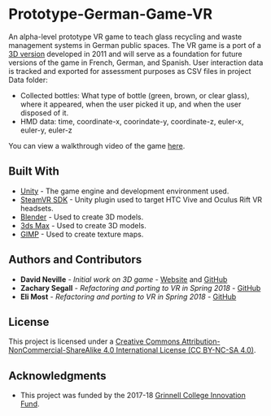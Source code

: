 # Prototype-German-Game-VR
An alpha-level prototype VR game to teach glass recycling and waste management systems in German public spaces. The VR game is a port of a [3D version](https://doktorfrag.com/2011/04/20/download-game-prototype) developed in 2011 and will serve as a foundation for future versions of the game in French, German, and Spanish. User interaction data is tracked and exported for assessment purposes as CSV files in project Data folder:

* Collected bottles: What type of bottle (green, brown, or clear glass), where it appeared, when the user picked it up, and when the user disposed of it.
* HMD data: time, coordinate-x, coorindate-y, coordinate-z, euler-x, euler-y, euler-z

You can view a walkthrough video of the game [here](https://youtu.be/vS3ewZjT5ds).

## Built With

* [Unity](https://unity3d.com/) - The game engine and development environment used.
* [SteamVR SDK](https://assetstore.unity.com/packages/templates/systems/steamvr-plugin-32647) - Unity plugin used to target HTC Vive and Oculus Rift VR headsets.
* [Blender](https://www.blender.org/) - Used to create 3D models.
* [3ds Max](https://www.autodesk.com/products/3ds-max/overview) - Used to create 3D models.
* [GIMP](https://www.gimp.org/) - Used to create texture maps.

## Authors and Contributors

* **David Neville** - *Initial work on 3D game* - [Website](https://doktorfrag.com/) and [GitHub](https://github.com/doktorfrag)
* **Zachary Segall** - *Refactoring and porting to VR in Spring 2018* - [GitHub](https://github.com/ZHHSegall)
* **Eli Most** - *Refactoring and porting to VR in Spring 2018* - [GitHub](https://github.com/mosteli)

## License

This project is licensed under a [Creative Commons Attribution-NonCommercial-ShareAlike 4.0 International License (CC BY-NC-SA 4.0)](https://creativecommons.org/licenses/by-nc-sa/4.0/).

## Acknowledgments

* This project was funded by the 2017-18 [Grinnell College Innovation Fund](https://www.grinnell.edu/about/offices-services/president/innovationfund).
